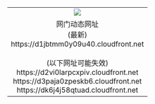 ﻿<table>
  <tr></tr>
  <tr><td colspan=2 align=center><img src="https://d1jbtmm0y09u40.cloudfront.net/Up/oGate.jpg" /></td></tr>
  <tr><td colspan=2 align=center>网门动态网址<br/>(最新)
<br>https://d1jbtmm0y09u40.cloudfront.net
<br/><br/>(以下网址可能失效)
<br>https://d2vi0larpcxpiv.cloudfront.net
<br>https://d3paja0zpeskb6.cloudfront.net
<br>https://dk6j4j58qtuad.cloudfront.net
    </td>
  </tr>
</table>
